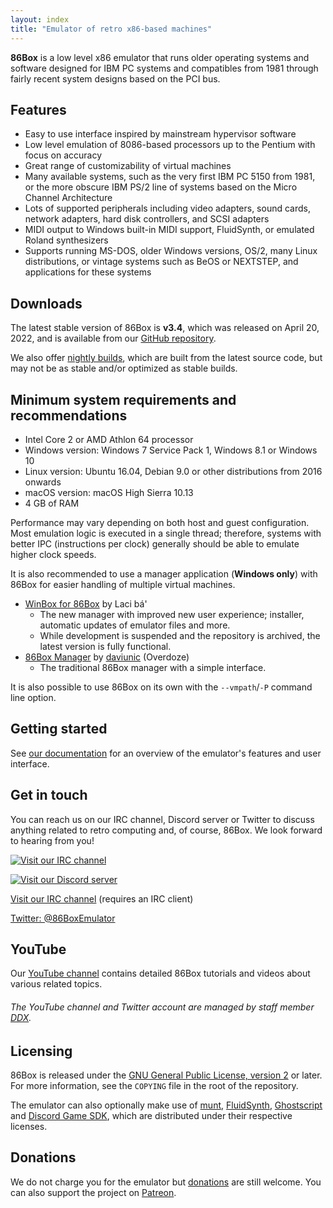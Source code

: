 ```yaml
---
layout: index
title: "Emulator of retro x86-based machines"
---
```


**86Box** is a low level x86 emulator that runs older operating systems and software designed for IBM PC systems and compatibles from 1981 through fairly recent system designs based on the PCI bus.

Features
--------
* Easy to use interface inspired by mainstream hypervisor software
* Low level emulation of 8086-based processors up to the Pentium with focus on accuracy
* Great range of customizability of virtual machines
* Many available systems, such as the very first IBM PC 5150 from 1981, or the more obscure IBM PS/2 line of systems based on the Micro Channel Architecture
* Lots of supported peripherals including video adapters, sound cards, network adapters, hard disk controllers, and SCSI adapters
* MIDI output to Windows built-in MIDI support, FluidSynth, or emulated Roland synthesizers
* Supports running MS-DOS, older Windows versions, OS/2, many Linux distributions, or vintage systems such as BeOS or NEXTSTEP, and applications for these systems

<a name="downloads" />Downloads
-------------------------------
The latest stable version of 86Box is **v3.4**, which was released on April 20, 2022, and is available from our [GitHub repository](https://github.com/86Box/86Box/releases/tag/v3.4).

We also offer [nightly builds](https://ci.86box.net/job/86Box), which are built from the latest source code, but may not be as stable and/or optimized as stable builds.

Minimum system requirements and recommendations
-----------------------------------------------
* Intel Core 2 or AMD Athlon 64 processor
* Windows version: Windows 7 Service Pack 1, Windows 8.1 or Windows 10
* Linux version: Ubuntu 16.04, Debian 9.0 or other distributions from 2016 onwards
* macOS version: macOS High Sierra 10.13
* 4 GB of RAM

Performance may vary depending on both host and guest configuration. Most emulation logic is executed in a single thread; therefore, systems with better IPC (instructions per clock) generally should be able to emulate higher clock speeds.

It is also recommended to use a manager application (**Windows only**) with 86Box for easier handling of multiple virtual machines.
* [WinBox for 86Box](https://github.com/86Box/WinBox-for-86Box) by Laci bá'
  * The new manager with improved new user experience; installer, automatic updates of emulator files and more.
  * While development is suspended and the repository is archived, the latest version is fully functional.
* [86Box Manager](https://github.com/86Box/86BoxManager) by [daviunic](https://github.com/daviunic) (Overdoze)
  * The traditional 86Box manager with a simple interface.

It is also possible to use 86Box on its own with the `--vmpath`/`-P` command line option.

Getting started
---------------
See [our documentation](https://86box.readthedocs.io/en/latest/index.html) for an overview of the emulator's features and user interface.

<a name="social" />Get in touch
-------------------------------
You can reach us on our IRC channel, Discord server or Twitter to discuss anything related to retro computing and, of course, 86Box. We look forward to hearing from you!

<div id="socialnew" markdown="block">

[![Visit our IRC channel](https://kiwiirc.com/buttons/irc.ringoflightning.net/86Box.png)](https://kiwiirc.com/client/irc.ringoflightning.net/?nick=website?#86Box)

[![Visit our Discord server](https://discordapp.com/api/guilds/262614059009048590/embed.png)](https://discord.gg/v5fCgFw)

</div><div id="socialold" markdown="block">

[Visit our IRC channel](irc://irc.ringoflightning.net/#86Box) (requires an IRC client)

</div>

[Twitter: @86BoxEmulator](https://twitter.com/86BoxEmulator)

YouTube
-------
Our [YouTube channel](https://youtube.com/c/86Box) contains detailed 86Box tutorials and videos about various related topics.
###### The YouTube channel and Twitter account are managed by staff member [DDX](https://ddxofficial.com).

Licensing
---------
86Box is released under the [GNU General Public License, version 2](https://www.gnu.org/licenses/old-licenses/gpl-2.0.html) or later. For more information, see the `COPYING` file in the root of the repository.

The emulator can also optionally make use of [munt](https://github.com/munt/munt), [FluidSynth](https://www.fluidsynth.org/), [Ghostscript](https://www.ghostscript.com/) and [Discord Game SDK](https://discord.com/developers/docs/game-sdk/sdk-starter-guide), which are distributed under their respective licenses.

Donations
---------
We do not charge you for the emulator but [donations](https://paypal.me/86Box) are still welcome. You can also support the project on [Patreon](https://www.patreon.com/86box).
